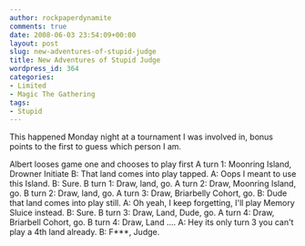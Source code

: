 ```yaml
---
author: rockpaperdynamite
comments: true
date: 2008-06-03 23:54:09+00:00
layout: post
slug: new-adventures-of-stupid-judge
title: New Adventures of Stupid Judge
wordpress_id: 364
categories:
- Limited
- Magic The Gathering
tags:
- Stupid
---
```


This happened Monday night at a tournament I was involved in, bonus points to the first to guess which person I am.

Albert looses game one and chooses to play first
A turn 1: Moonring Island, Drowner Initiate
B: That land comes into play tapped.
A: Oops I meant to use this Island.
B: Sure.
B turn 1: Draw, land, go.
A turn 2: Draw, Moonring Island, go.
B turn 2: Draw, land, go.
A turn 3: Draw, Briarbelly Cohort, go.
B: Dude that land comes into play still.
A: Oh yeah, I keep forgetting, I'll play Memory Sluice instead.
B: Sure.
B turn 3: Draw, Land, Dude, go.
A turn 4: Draw, Briarbell Cohort, go.
B turn 4: Draw, Land ....
A: Hey its only turn 3 you can't play a 4th land already.
B: F***, Judge.
